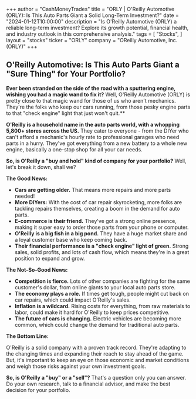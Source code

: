 +++
author = "CashMoneyTrades"
title = "ORLY |  O'Reilly Automotive (ORLY):  Is This Auto Parts Giant a Solid Long-Term Investment?"
date = "2024-01-12T10:00:00"
description = "Is O'Reilly Automotive (ORLY) a reliable long-term investment? Explore its growth potential, financial health, and industry outlook in this comprehensive analysis."
tags = [
"Stocks",
]
layout = "stocks"
ticker = "ORLY"
company = "OReilly Automotive, Inc. (ORLY)"
+++
        


##  O'Reilly Automotive: Is This Auto Parts Giant a "Sure Thing" for Your Portfolio?

**Ever been stranded on the side of the road with a sputtering engine, wishing you had a magic wand to fix it?** Well,  O'Reilly Automotive (ORLY)  is pretty close to that magic wand for those of us who aren't mechanics. They're the folks who keep our cars running, from those pesky engine parts to that "check engine" light that just won't quit.**

**O'Reilly is a household name in the auto parts world, with a whopping 5,800+ stores across the US.** They cater to everyone - from the DIYer who can't afford a mechanic's hourly rate to professional garages who need parts in a hurry. They've got everything from a new battery to a whole new engine, basically a one-stop shop for all your car needs. 

**So, is O'Reilly a "buy and hold" kind of company for your portfolio?** Well, let's break it down, shall we?

**The Good News:**

* **Cars are getting older.** That means more repairs and more parts needed!  
* **More DIYers:**  With the cost of car repair skyrocketing, more folks are tackling repairs themselves,  creating a boom in the demand for auto parts.
* **E-commerce is their friend.** They've got a strong online presence, making it super easy to order those parts from your phone or computer. 
* **O'Reilly is a big fish in a big pond.**  They have a huge market share and a loyal customer base who keep coming back. 
* **Their financial performance is a "check engine" light of green.** Strong sales, solid profits, and lots of cash flow, which means they're in a great position to expand and grow.

**The Not-So-Good News:**

* **Competition is fierce.**  Lots of other companies are fighting for the same customer's dollar, from online giants to your local auto parts store.
* **The economy plays a role.**  If times get tough, people might cut back on car repairs, which could impact O'Reilly's sales.
* **Inflation is a wildcard.**  Rising costs for everything, from raw materials to labor, could make it hard for O'Reilly to keep prices competitive.
* **The future of cars is changing.**  Electric vehicles are becoming more common, which could change the demand for traditional auto parts.

**The Bottom Line:**  

O'Reilly is a solid company with a proven track record. They're adapting to the changing times and expanding their reach to stay ahead of the game.  But, it's important to keep an eye on those economic and market conditions and weigh those risks against your own investment goals. 

**So, is O'Reilly a "buy" or a "sell"?**  That's a question only you can answer.  Do your own research, talk to a financial advisor, and make the best decision for your portfolio. 

        